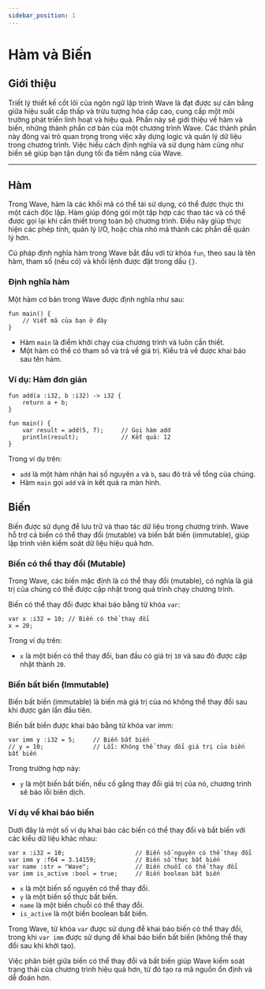```yaml
---
sidebar_position: 1
---
```


# Hàm và Biến

## Giới thiệu

Triết lý thiết kế cốt lõi của ngôn ngữ lập trình Wave là đạt được sự cân bằng giữa hiệu suất cấp thấp và trừu tượng hóa cấp cao, cung cấp một môi trường phát triển linh hoạt và hiệu quả.
Phần này sẽ giới thiệu về hàm và biến, những thành phần cơ bản của một chương trình Wave. Các thành phần này đóng vai trò quan trọng trong việc xây dựng logic và quản lý dữ liệu trong chương trình.
Việc hiểu cách định nghĩa và sử dụng hàm cũng như biến sẽ giúp bạn tận dụng tối đa tiềm năng của Wave.

---

## Hàm
Trong Wave, hàm là các khối mã có thể tái sử dụng, có thể được thực thi một cách độc lập.
Hàm giúp đóng gói một tập hợp các thao tác và có thể được gọi lại khi cần thiết trong toàn bộ chương trình.
Điều này giúp thực hiện các phép tính, quản lý I/O, hoặc chia nhỏ mã thành các phần dễ quản lý hơn.

Cú pháp định nghĩa hàm trong Wave bắt đầu với từ khóa `fun`, theo sau là tên hàm, tham số (nếu có) và khối lệnh được đặt trong dấu `{}`.

### Định nghĩa hàm
Một hàm cơ bản trong Wave được định nghĩa như sau:

```wave
fun main() {
    // Viết mã của bạn ở đây
}
```

* Hàm `main` là điểm khởi chạy của chương trình và luôn cần thiết.
* Một hàm có thể có tham số và trả về giá trị. Kiểu trả về được khai báo sau tên hàm.

### Ví dụ: Hàm đơn giản

```wave
fun add(a :i32, b :i32) -> i32 {
    return a + b;
}

fun main() {
    var result = add(5, 7);     // Gọi hàm add
    println(result);            // Kết quả: 12
}
```

Trong ví dụ trên:

* `add` là một hàm nhận hai số nguyên `a` và `b`, sau đó trả về tổng của chúng.
* Hàm `main` gọi `add` và in kết quả ra màn hình.

## Biến
Biến được sử dụng để lưu trữ và thao tác dữ liệu trong chương trình.
Wave hỗ trợ cả biến có thể thay đổi (mutable) và biến bất biến (immutable), giúp lập trình viên kiểm soát dữ liệu hiệu quả hơn.

### Biến có thể thay đổi (Mutable)
Trong Wave, các biến mặc định là có thể thay đổi (mutable), có nghĩa là giá trị của chúng có thể được cập nhật trong quá trình chạy chương trình.

Biến có thể thay đổi được khai báo bằng từ khóa `var`:
```wave
var x :i32 = 10; // Biến có thể thay đổi
x = 20;
```

Trong ví dụ trên:
* `x` là một biến có thể thay đổi, ban đầu có giá trị `10` và sau đó được cập nhật thành `20`.

### Biến bất biến (Immutable)
Biến bất biến (immutable) là biến mà giá trị của nó không thể thay đổi sau khi được gán lần đầu tiên.

Biến bất biến được khai báo bằng từ khóa var imm:
```wave
var imm y :i32 = 5;     // Biến bất biến
// y = 10;              // Lỗi: Không thể thay đổi giá trị của biến bất biến
```

Trong trường hợp này:
* `y` là một biến bất biến, nếu cố gắng thay đổi giá trị của nó, chương trình sẽ báo lỗi biên dịch.

### Ví dụ về khai báo biến
Dưới đây là một số ví dụ khai báo các biến có thể thay đổi và bất biến với các kiểu dữ liệu khác nhau:

```wave
var x :i32 = 10;                    // Biến số nguyên có thể thay đổi
var imm y :f64 = 3.14159;           // Biến số thực bất biến
var name :str = "Wave";             // Biến chuỗi có thể thay đổi
var imm is_active :bool = true;     // Biến boolean bất biến
```

* `x` là một biến số nguyên có thể thay đổi.
* `y` là một biến số thực bất biến.
* `name` là một biến chuỗi có thể thay đổi.
* `is_active` là một biến boolean bất biến.

Trong Wave, từ khóa `var` được sử dụng để khai báo biến có thể thay đổi, trong khi `var imm` được sử dụng để khai báo biến bất biến (không thể thay đổi sau khi khởi tạo).

Việc phân biệt giữa biến có thể thay đổi và bất biến giúp Wave kiểm soát trạng thái của chương trình hiệu quả hơn, từ đó tạo ra mã nguồn ổn định và dễ đoán hơn.